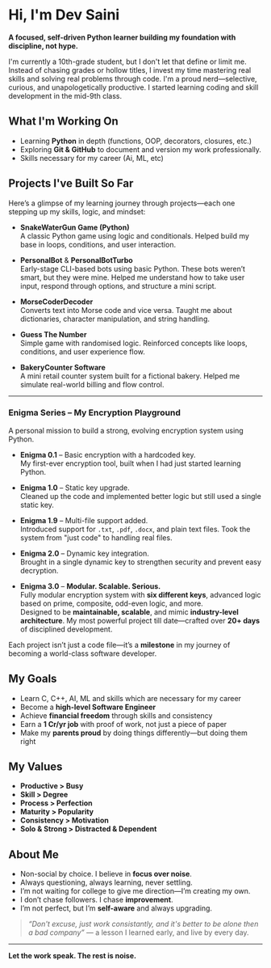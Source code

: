 # Hi, I'm Dev Saini

**A focused, self-driven Python learner building my foundation with discipline, not hype.**

I'm currently a 10th-grade student, but I don't let that define or limit me. Instead of chasing grades or hollow titles, I invest my time mastering real skills and solving real problems through code. I'm a proud nerd—selective, curious, and unapologetically productive. I started learning coding and skill development in the mid-9th class.

## What I'm Working On

- Learning **Python** in depth (functions, OOP, decorators, closures, etc.)
- Exploring **Git & GitHub** to document and version my work professionally.
- Skills necessary for my career (Ai, ML, etc)

## Projects I've Built So Far

Here’s a glimpse of my learning journey through projects—each one stepping up my skills, logic, and mindset:

- **SnakeWaterGun Game (Python)**  
  A classic Python game using logic and conditionals. Helped build my base in loops, conditions, and user interaction.

- **PersonalBot** & **PersonalBotTurbo**  
  Early-stage CLI-based bots using basic Python. These bots weren’t smart, but they were mine. Helped me understand how to take user input, respond through options, and structure a mini script.

- **MorseCoderDecoder**  
  Converts text into Morse code and vice versa. Taught me about dictionaries, character manipulation, and string handling.

- **Guess The Number**  
  Simple game with randomised logic. Reinforced concepts like loops, conditions, and user experience flow.

- **BakeryCounter Software**  
  A mini retail counter system built for a fictional bakery. Helped me simulate real-world billing and flow control.

---

### Enigma Series – My Encryption Playground

A personal mission to build a strong, evolving encryption system using Python.

- **Enigma 0.1** – Basic encryption with a hardcoded key.  
  My first-ever encryption tool, built when I had just started learning Python.

- **Enigma 1.0** – Static key upgrade.  
  Cleaned up the code and implemented better logic but still used a single static key.

- **Enigma 1.9** – Multi-file support added.  
  Introduced support for `.txt`, `.pdf`, `.docx`, and plain text files. Took the system from "just code" to handling real files.

- **Enigma 2.0** – Dynamic key integration.  
  Brought in a single dynamic key to strengthen security and prevent easy decryption.

- **Enigma 3.0** – **Modular. Scalable. Serious.**  
  Fully modular encryption system with **six different keys**, advanced logic based on prime, composite, odd-even logic, and more.  
  Designed to be **maintainable, scalable**, and mimic **industry-level architecture**. My most powerful project till date—crafted over **20+ days** of disciplined development.

Each project isn’t just a code file—it’s a **milestone** in my journey of becoming a world-class software developer.


## My Goals

- Learn C, C++, AI, ML and skills which are necessary for my career
- Become a **high-level Software Engineer**
- Achieve **financial freedom** through skills and consistency
- Earn a **1 Cr/yr job** with proof of work, not just a piece of paper
- Make my **parents proud** by doing things differently—but doing them right

## My Values

- **Productive > Busy**  
- **Skill > Degree**  
- **Process > Perfection**  
- **Maturity > Popularity**  
- **Consistency > Motivation**  
- **Solo & Strong > Distracted & Dependent**

## About Me

- Non-social by choice. I believe in **focus over noise**.
- Always questioning, always learning, never settling.
- I’m not waiting for college to give me direction—I’m creating my own.
- I don’t chase followers. I chase **improvement**.
- I’m not perfect, but I’m **self-aware** and always upgrading.

> *“Don't excuse, just work consistantly, and it's better to be alone then a bad company”* — a lesson I learned early, and live by every day.

---

**Let the work speak. The rest is noise.**
